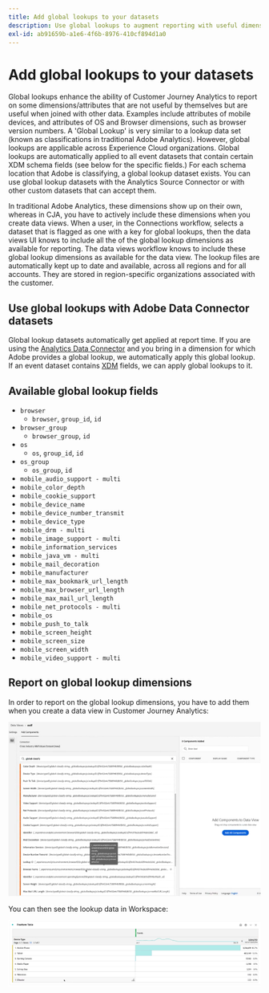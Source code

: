 ```yaml
---
title: Add global lookups to your datasets
description: Use global lookups to augment reporting with useful dimensions in Customer Journey Analytics.
exl-id: ab91659b-a1e6-4f6b-8976-410cf894d1a0
---
```

# Add global lookups to your datasets

Global lookups enhance the ability of Customer Journey Analytics to report on some dimensions/attributes that are not useful by themselves but are useful when joined with other data. Examples include attributes of mobile devices, and attributes of OS and Browser dimensions, such as browser version numbers. A 'Global Lookup' is very similar to a lookup data set (known as classifications in traditional Adobe Analytics). However, global lookups are applicable across Experience Cloud organizations. Global lookups are automatically applied to all event datasets that contain certain XDM schema fields (see below for the specific fields.)
For each schema location that Adobe is classifying, a global lookup dataset exists. You can use global lookup datasets with the Analytics Source Connector or with other custom datasets that can accept them.

In traditional Adobe Analytics, these dimensions show up on their own, whereas in CJA, you have to actively include these dimensions when you create data views. When a user, in the Connections workflow, selects a dataset that is flagged as one with a key for global lookups, then the data views UI knows to include all the of the global lookup dimensions as available for reporting. The data views workflow knows to include these global lookup dimensions as available for the data view. The lookup files are automatically kept up to date and available, across all regions and for all accounts. They are stored in region-specific organizations associated with the customer.

## Use global lookups with Adobe Data Connector datasets

Global lookup datasets automatically get applied at report time. If you are using the [Analytics Data Connector](https://experienceleague.adobe.com/docs/experience-platform/sources/connectors/adobe-applications/analytics.html?lang=en#connectors) and you bring in a dimension for which Adobe provides a global lookup, we automatically apply this global lookup. If an event dataset contains [XDM](https://experienceleague.adobe.com/docs/experience-platform/xdm/home.html?lang=en) fields, we can apply global lookups to it.

## Available global lookup fields

* `browser`
   * `browser`, `group_id`, `id`
* `browser_group`
   * `browser_group`, `id`
* `os`
   * `os`, `group_id`, `id`
* `os_group`
   * `os_group`, `id`
* `mobile_audio_support - multi`
* `mobile_color_depth`
* `mobile_cookie_support`
* `mobile_device_name`
* `mobile_device_number_transmit`
* `mobile_device_type`
* `mobile_drm - multi`
* `mobile_image_support - multi`
* `mobile_information_services`
* `mobile_java_vm - multi`
* `mobile_mail_decoration`
* `mobile_manufacturer`
* `mobile_max_bookmark_url_length`
* `mobile_max_browser_url_length`
* `mobile_max_mail_url_length`
* `mobile_net_protocols - multi`
* `mobile_os`
* `mobile_push_to_talk`
* `mobile_screen_height`
* `mobile_screen_size`
* `mobile_screen_width`
* `mobile_video_support - multi`

## Report on global lookup dimensions

In order to report on the global lookup dimensions, you have to add them when you create a data view in Customer Journey Analytics:

![](assets/global-lookup.png)

You can then see the lookup data in Workspace:

![](assets/gl-reporting.png)
